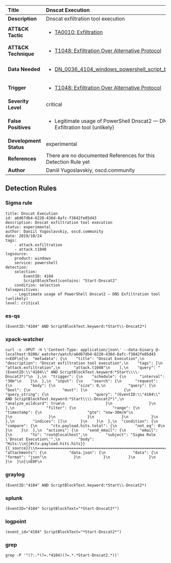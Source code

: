 | Title                    | Dnscat Execution       |
|:-------------------------|:------------------|
| **Description**          | Dnscat exfiltration tool execution |
| **ATT&amp;CK Tactic**    |  <ul><li>[TA0010: Exfiltration](https://attack.mitre.org/tactics/TA0010)</li></ul>  |
| **ATT&amp;CK Technique** | <ul><li>[T1048: Exfiltration Over Alternative Protocol](https://attack.mitre.org/techniques/T1048)</li></ul>  |
| **Data Needed**          | <ul><li>[DN_0036_4104_windows_powershell_script_block](../Data_Needed/DN_0036_4104_windows_powershell_script_block.md)</li></ul>  |
| **Trigger**              | <ul><li>[T1048: Exfiltration Over Alternative Protocol](../Triggers/T1048.md)</li></ul>  |
| **Severity Level**       | critical |
| **False Positives**      | <ul><li>Legitimate usage of PowerShell Dnscat2 — DNS Exfiltration tool (unlikely)</li></ul>  |
| **Development Status**   | experimental |
| **References**           |  There are no documented References for this Detection Rule yet  |
| **Author**               | Daniil Yugoslavskiy, oscd.community |


## Detection Rules

### Sigma rule

```
title: Dnscat Execution
id: a6d67db4-6220-436d-8afc-f3842fe05d43
description: Dnscat exfiltration tool execution
status: experimental
author: Daniil Yugoslavskiy, oscd.community
date: 2019/10/24
tags:
    - attack.exfiltration
    - attack.t1048
logsource:
    product: windows
    service: powershell
detection:
    selection:
        EventID: 4104
        ScriptBlockText|contains: "Start-Dnscat2"
    condition: selection
falsepositives:
    - Legitimate usage of PowerShell Dnscat2 — DNS Exfiltration tool (unlikely)
level: critical

```





### es-qs
    
```
(EventID:"4104" AND ScriptBlockText.keyword:*Start\\-Dnscat2*)
```


### xpack-watcher
    
```
curl -s -XPUT -H \'Content-Type: application/json\' --data-binary @- localhost:9200/_watcher/watch/a6d67db4-6220-436d-8afc-f3842fe05d43 <<EOF\n{\n  "metadata": {\n    "title": "Dnscat Execution",\n    "description": "Dnscat exfiltration tool execution",\n    "tags": [\n      "attack.exfiltration",\n      "attack.t1048"\n    ],\n    "query": "(EventID:\\"4104\\" AND ScriptBlockText.keyword:*Start\\\\-Dnscat2*)"\n  },\n  "trigger": {\n    "schedule": {\n      "interval": "30m"\n    }\n  },\n  "input": {\n    "search": {\n      "request": {\n        "body": {\n          "size": 0,\n          "query": {\n            "bool": {\n              "must": [\n                {\n                  "query_string": {\n                    "query": "(EventID:\\"4104\\" AND ScriptBlockText.keyword:*Start\\\\-Dnscat2*)",\n                    "analyze_wildcard": true\n                  }\n                }\n              ],\n              "filter": {\n                "range": {\n                  "timestamp": {\n                    "gte": "now-30m/m"\n                  }\n                }\n              }\n            }\n          }\n        },\n        "indices": []\n      }\n    }\n  },\n  "condition": {\n    "compare": {\n      "ctx.payload.hits.total": {\n        "not_eq": 0\n      }\n    }\n  },\n  "actions": {\n    "send_email": {\n      "email": {\n        "to": "root@localhost",\n        "subject": "Sigma Rule \'Dnscat Execution\'",\n        "body": "Hits:\\n{{#ctx.payload.hits.hits}}{{_source}}\\n================================================================================\\n{{/ctx.payload.hits.hits}}",\n        "attachments": {\n          "data.json": {\n            "data": {\n              "format": "json"\n            }\n          }\n        }\n      }\n    }\n  }\n}\nEOF\n
```


### graylog
    
```
(EventID:"4104" AND ScriptBlockText.keyword:*Start\\-Dnscat2*)
```


### splunk
    
```
(EventID="4104" ScriptBlockText="*Start-Dnscat2*")
```


### logpoint
    
```
(event_id="4104" ScriptBlockText="*Start-Dnscat2*")
```


### grep
    
```
grep -P '^(?:.*(?=.*4104)(?=.*.*Start-Dnscat2.*))'
```



